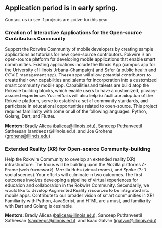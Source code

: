 ## Application period is in early spring. 
Contact us to see if projects are active for this year.

### Creation of Interactive Applications for the Open-source Contributors Community
Support the Rokwire Community of mobile developers by creating sample applications as tutorials for new open-source contributors. Rokwire is an open-source platform for developing mobile applications that enable smart communities. Existing applications include the Illinois App (campus app for the University of Illinois Urbana-Champaign) and Safer (a public health and COVID management app). These apps will allow potential contributors to create their own capabilities and talents for incorporation into a customized smart community mobile app. Capabilities and talents are build atop the Rokwire building blocks, which enable users to have a customized, privacy-assured experience. Your efforts will also help to facilitate adoption of the Rokwire platform, serve to establish a set of community standards, and participate in educational opportunities related to open-source. This project requires familiarity with some or all of the following languages: Python, Golang, Dart, and Flutter.

__Mentors:__ Bradly Alicea (balicea@illinois.edu), Sandeep Puthanveetil Satheesan (sandeeps@illinois.edu), and Joe Grohens (grohens@illinois.edu)

### Extended Reality (XR) for Open-source Community-building
Help the Rokwire Community to develop an extended reality (XR) infrastructure. The focus will be building upon the Mozilla platforms A-Frame (web framework), Mozilla Hubs (virtual rooms), and Spoke (3-D social scenes). Your efforts will culminate in two outcomes. The first outcomes involves developing a pipeline of virtual experiences for education and collaboration in the Rokwire Community. Secondarily, we would like to develop Augmented Reality resources to be integrated into mobile apps. Contribute to our broader vision of smart communities in XR! Familiarity with Python, JavaScript, and HTML are a must, and familiarity with Dart and Golang is desirable.

__Mentors:__ Bradly Alicea (balicea@illinois.edu), Sandeep Puthanveetil Satheesan (sandeeps@illinois.edu), and Isaac Galvan (igalvan@illinois.edu)
